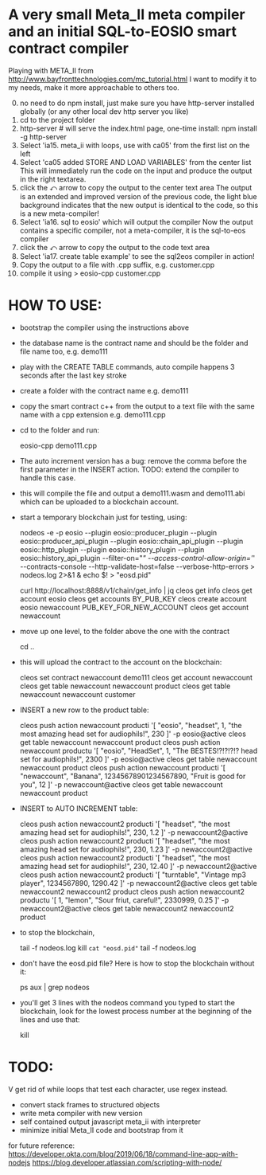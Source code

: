 # A very small Meta_II meta compiler and an initial SQL-to-EOSIO smart contract compiler

Playing with META_II from http://www.bayfronttechnologies.com/mc_tutorial.html
I want to modify it to my needs, make it more approachable to others too.

0. no need to do npm install, just make sure you have http-server installed globally (or any other local dev http server you like)
1. cd to the project folder
2. http-server # will serve the index.html page, one-time install: npm install -g http-server
3. Select 'ia15. meta_ii with loops, use with ca05' from the first list on the left
4. Select 'ca05 added STORE AND LOAD VARIABLES' from the center list
   This will immediately run the code on the input and produce the output in the right textarea.
5. click the ⤺ arrow to copy the output to the center text area
   The output is an extended and improved version of the previous code, the light blue background indicates that the new output is identical to the code, so this is a new meta-compiler! 
6. Select 'ia16. sql to eosio' which will output the compiler
   Now the output contains a specific compiler, not a meta-compiler, it is the sql-to-eos compiler
7. click the ⤺ arrow to copy the output to the code text area
8. Select 'ia17. create table example' to see the sql2eos compiler in action!
9. Copy the output to a file with .cpp suffix, e.g. customer.cpp
10. compile it using > eosio-cpp customer.cpp

# HOW TO USE:

 * bootstrap the compiler using the instructions above
 * the database name is the contract name and should be the folder and file name too, e.g. demo111
 * play with the CREATE TABLE commands, auto compile happens 3 seconds after the last key stroke
 * create a folder with the contract name e.g. demo111
 * copy the smart contract c++ from the output to a text file with the same name with a cpp extension e.g. demo111.cpp
 * cd to the folder and run:

    eosio-cpp demo111.cpp

 * The auto increment version has a bug: remove the comma before the first parameter in the INSERT action. TODO: extend the compiler to handle this case.
 * this will compile the file and output a demo111.wasm and demo111.abi which can be uploaded to a blockchain account.
 * start a temporary blockchain just for testing, using:

    nodeos -e -p eosio --plugin eosio::producer_plugin --plugin eosio::producer_api_plugin --plugin eosio::chain_api_plugin --plugin eosio::http_plugin --plugin eosio::history_plugin --plugin eosio::history_api_plugin --filter-on="*" --access-control-allow-origin='*' --contracts-console --http-validate-host=false --verbose-http-errors > nodeos.log 2>&1 & echo $! > "eosd.pid"

    curl http://localhost:8888/v1/chain/get_info | jq
    cleos get info
    cleos get account eosio
    cleos get accounts BY_PUB_KEY
    cleos create account eosio newaccount PUB_KEY_FOR_NEW_ACCOUNT
    cleos get account newaccount
    
 * move up one level, to the folder above the one with the contract

    cd ..

 * this will upload the contract to the account on the blockchain:

    cleos set contract newaccount demo111
    cleos get account newaccount
    cleos get table newaccount newaccount product
    cleos get table newaccount newaccount customer

 * INSERT a new row to the product table:

    cleos push action newaccount producti '[ "eosio", "headset", 1, "the most amazing head set for audiophils!", 230 ]' -p eosio@active
    cleos get table newaccount newaccount product
    cleos push action newaccount productu '[ "eosio", "HeadSet", 1, "The BESTES!?!?!?!? head set for audiophils!", 2300 ]' -p eosio@active
    cleos get table newaccount newaccount product
    cleos push action newaccount producti '[ "newaccount", "Banana", 12345678901234567890, "Fruit is good for you", 12 ]' -p newaccount@active
    cleos get table newaccount newaccount product

 * INSERT to AUTO INCREMENT table:

    cleos push action newaccount2 producti '[ "headset", "the most amazing head set for audiophils!", 230,  1.2  ]' -p newaccount2@active
    cleos push action newaccount2 producti '[ "headset", "the most amazing head set for audiophils!", 230,  1.23 ]' -p newaccount2@active
    cleos push action newaccount2 producti '[ "headset", "the most amazing head set for audiophils!", 230, 12.40 ]' -p newaccount2@active
    cleos push action newaccount2 producti '[ "turntable", "Vintage mp3 player", 1234567890, 1290.42 ]' -p newaccount2@active
    cleos get table newaccount2 newaccount2 product
    cleos push action newaccount2 productu '[ 1, "lemon", "Sour friut, careful!", 2330999,  0.25 ]' -p newaccount2@active
    cleos get table newaccount2 newaccount2 product

 * to stop the blockchain,

    tail -f nodeos.log
    kill `cat "eosd.pid"`
    tail -f nodeos.log

 * don't have the eosd.pid file? Here is how to stop the blockchain without it:

    ps aux | grep nodeos

 * you'll get 3 lines with the nodeos command you typed to start the blockchain, look for the lowest process number at the beginning of the lines and use that:

   kill <theProcessNumber>

# TODO:

 V get rid of while loops that test each character, use regex instead.
 * convert stack frames to structured objects
 * write meta compiler with new version
 * self contained output javascript meta_ii with interpreter
 * minimize initial Meta_II code and bootstrap from it

for future reference:
	https://developer.okta.com/blog/2019/06/18/command-line-app-with-nodejs
	https://blog.developer.atlassian.com/scripting-with-node/
